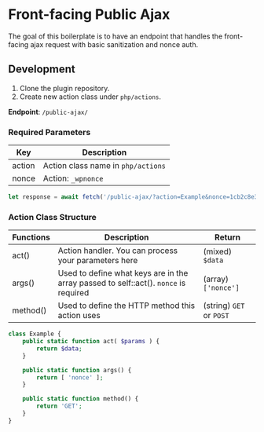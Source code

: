 # Front-facing Public Ajax
The goal of this boilerplate is to have an endpoint that handles the front-facing ajax request with basic sanitization and nonce auth.

## Development
1. Clone the plugin repository.
2. Create new action class under `php/actions`.

**Endpoint**: `/public-ajax/`

### Required Parameters
| Key    | Description                             |
|--------|-----------------------------------------|
| action | Action class name in `php/actions`      |
| nonce  | Action: `_wpnonce`                      |

```js
let response = await fetch('/public-ajax/?action=Example&nonce=1cb2c8e383');
```

### Action Class Structure


| Functions | Description                                                                          | Return                   |
|-----------|--------------------------------------------------------------------------------------|--------------------------|
| act()     | Action handler. You can process your parameters here                                 | (mixed) `$data`          |
| args()    | Used to define what keys are in the array passed to self::act(). `nonce` is required | (array) `['nonce']`      |
| method()  | Used to define the HTTP method this action uses                                      | (string) `GET` or `POST` |
```php
class Example {
	public static function act( $params ) {
		return $data;
	}

	public static function args() {
		return [ 'nonce' ];
	}

	public static function method() {
		return 'GET';
	}
}
```